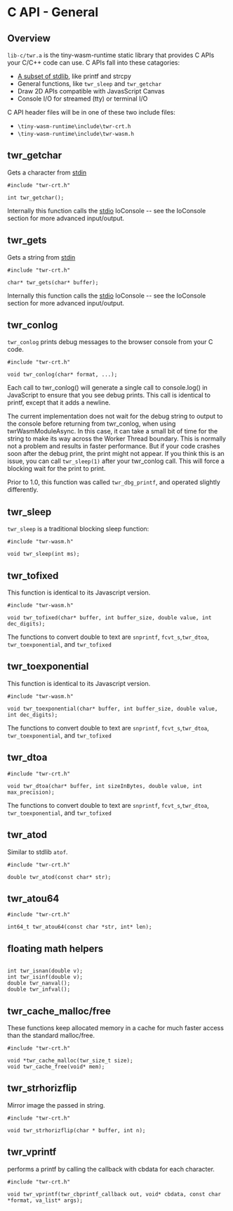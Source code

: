 
# C API - General 
## Overview
`lib-c/twr.a` is the tiny-wasm-runtime static library that provides C APIs your C/C++ code can use.  C APIs fall into these catagories:

- [A subset of stdlib](api-c-stdlib.md), like printf and strcpy
- General functions, like `twr_sleep` and `twr_getchar`
- Draw 2D APIs compatible with JavasScript Canvas
- Console I/O for streamed (tty) or terminal I/O


C API header files will be in one of these two include files:

- `\tiny-wasm-runtime\include\twr-crt.h`
- `\tiny-wasm-runtime\include\twr-wasm.h`

## twr_getchar
Gets a character from [stdin](../gettingstarted/stdio.md)
~~~
#include "twr-crt.h"

int twr_getchar();
~~~

Internally this function calls the [stdio](../gettingstarted/stdio.md) IoConsole -- see the IoConsole section for more advanced input/output.

## twr_gets
Gets a string from [stdin](../gettingstarted/stdio.md) 
~~~
#include "twr-crt.h"

char* twr_gets(char* buffer);
~~~

Internally this function calls the [stdio](../gettingstarted/stdio.md) IoConsole -- see the IoConsole section for more advanced input/output.
## twr_conlog
`twr_conlog` prints debug messages to the browser console from your C code.
~~~
#include "twr-crt.h"

void twr_conlog(char* format, ...);
~~~

Each call to twr_conlog() will generate a single call to console.log() in JavaScript to ensure that you see debug prints.  This call is identical to printf, except that it adds a newline.

The current implementation does not wait for the debug string to output to the console before returning from twr_conlog, when using twrWasmModuleAsync.  In this case, it can take a small bit of time for the string to make its way across the Worker Thread boundary.  This is normally not a problem and results in faster performance.  But if your code crashes soon after the debug print, the print might not appear.  If you think this is an issue, you can call `twr_sleep(1)` after your twr_conlog call.  This will force a blocking wait for the print to print.

Prior to 1.0, this function was called `twr_dbg_printf`, and operated slightly differently.

## twr_sleep
`twr_sleep` is a traditional blocking sleep function:
~~~
#include "twr-wasm.h"

void twr_sleep(int ms);
~~~

## twr_tofixed
This function is identical to its Javascript version.
~~~
#include "twr-wasm.h"

void twr_tofixed(char* buffer, int buffer_size, double value, int dec_digits);
~~~

The functions to convert double to text are `snprintf`, `fcvt_s`,`twr_dtoa`, `twr_toexponential`, and `twr_tofixed`

## twr_toexponential
This function is identical to its Javascript version.

~~~
#include "twr-wasm.h"

void twr_toexponential(char* buffer, int buffer_size, double value, int dec_digits);
~~~

The functions to convert double to text are `snprintf`, `fcvt_s`,`twr_dtoa`, `twr_toexponential`, and `twr_tofixed`

## twr_dtoa
~~~
#include "twr-crt.h"

void twr_dtoa(char* buffer, int sizeInBytes, double value, int max_precision);
~~~

The functions to convert double to text are `snprintf`, `fcvt_s`,`twr_dtoa`, `twr_toexponential`, and `twr_tofixed`

## twr_atod
Similar to stdlib `atof`.
~~~
#include "twr-crt.h"

double twr_atod(const char* str);
~~~

## twr_atou64
~~~
#include "twr-crt.h"

int64_t twr_atou64(const char *str, int* len);
~~~

## floating math helpers
~~~

int twr_isnan(double v);
int twr_isinf(double v);
double twr_nanval();
double twr_infval();
~~~

## twr_cache_malloc/free
These functions keep allocated memory in a cache for much faster access than the standard malloc/free.
~~~
#include "twr-crt.h"

void *twr_cache_malloc(twr_size_t size);
void twr_cache_free(void* mem);
~~~

## twr_strhorizflip
Mirror image the passed in string.
~~~
#include "twr-crt.h"

void twr_strhorizflip(char * buffer, int n);
~~~

## twr_vprintf
performs a printf by calling the callback with cbdata for each character.
~~~
#include "twr-crt.h"

void twr_vprintf(twr_cbprintf_callback out, void* cbdata, const char *format, va_list* args);
~~~

